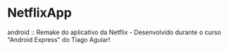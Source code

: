 # NetflixApp
android :: Remake do aplicativo da Netflix - Desenvolvido durante o curso "Android Express" do Tiago Aguiar!
